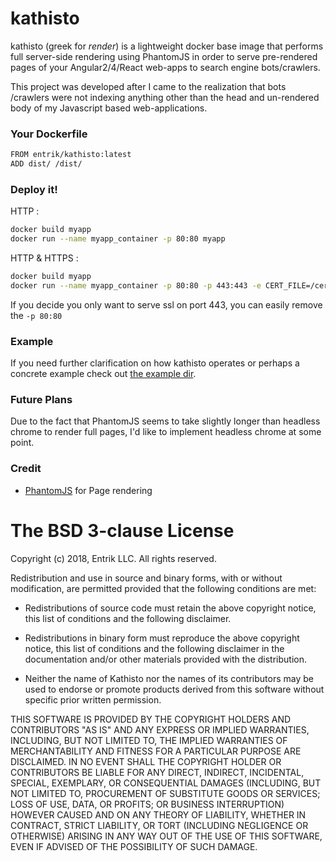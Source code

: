 # kathisto
kathisto (greek for _render_) is a lightweight docker base image that performs full server-side rendering using PhantomJS in order to serve pre-rendered pages of your Angular2/4/React web-apps to search engine bots/crawlers.

This project was developed after I came to the realization that bots /crawlers were not indexing anything other than the head and un-rendered body of my Javascript based web-applications.

### Your Dockerfile
```sh
FROM entrik/kathisto:latest
ADD dist/ /dist/
```

### Deploy it!
HTTP :
```sh
docker build myapp
docker run --name myapp_container -p 80:80 myapp
```
HTTP & HTTPS :
```sh
docker build myapp
docker run --name myapp_container -p 80:80 -p 443:443 -e CERT_FILE=/certs/domain.crt -e KEY_FILE=/certs/domain.key myapp
```
If you decide you only want to serve ssl on port 443, you can easily remove the `-p 80:80`

### Example
If you need further clarification on how kathisto operates or perhaps a concrete example check out [the example dir](example/).

### Future Plans
Due to the fact that PhantomJS seems to take slightly longer than headless chrome to render full pages, I'd like to implement headless chrome at some point.

### Credit
 * [PhantomJS](https://github.com/ariya/phantomjs) for Page rendering

The BSD 3-clause License
========================

Copyright (c) 2018, Entrik LLC. All rights reserved.

Redistribution and use in source and binary forms, with or without modification,
are permitted provided that the following conditions are met:

 - Redistributions of source code must retain the above copyright notice,
   this list of conditions and the following disclaimer.

 - Redistributions in binary form must reproduce the above copyright notice,
   this list of conditions and the following disclaimer in the documentation
   and/or other materials provided with the distribution.

 - Neither the name of Kathisto nor the names of its contributors may
   be used to endorse or promote products derived from this software without
   specific prior written permission.

THIS SOFTWARE IS PROVIDED BY THE COPYRIGHT HOLDERS AND CONTRIBUTORS "AS IS" AND
ANY EXPRESS OR IMPLIED WARRANTIES, INCLUDING, BUT NOT LIMITED TO, THE IMPLIED
WARRANTIES OF MERCHANTABILITY AND FITNESS FOR A PARTICULAR PURPOSE ARE
DISCLAIMED. IN NO EVENT SHALL THE COPYRIGHT HOLDER OR CONTRIBUTORS BE LIABLE FOR
ANY DIRECT, INDIRECT, INCIDENTAL, SPECIAL, EXEMPLARY, OR CONSEQUENTIAL DAMAGES
(INCLUDING, BUT NOT LIMITED TO, PROCUREMENT OF SUBSTITUTE GOODS OR SERVICES;
LOSS OF USE, DATA, OR PROFITS; OR BUSINESS INTERRUPTION) HOWEVER CAUSED AND ON
ANY THEORY OF LIABILITY, WHETHER IN CONTRACT, STRICT LIABILITY, OR TORT
(INCLUDING NEGLIGENCE OR OTHERWISE) ARISING IN ANY WAY OUT OF THE USE OF THIS
SOFTWARE, EVEN IF ADVISED OF THE POSSIBILITY OF SUCH DAMAGE.